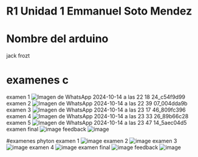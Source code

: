 # R1 Unidad 1 Emmanuel Soto Mendez
# Nombre del arduino
jack frozt




# examenes c
examen 1
![Imagen de WhatsApp 2024-10-14 a las 22 18 24_c54f9d99](https://github.com/user-attachments/assets/75d6b87d-3a2c-4754-96ab-a82f262dc9b5)
examen 2
![Imagen de WhatsApp 2024-10-14 a las 22 39 07_004dda9b](https://github.com/user-attachments/assets/5cef0e76-ad82-4967-8a90-54492e5be91d)
examen 3
![Imagen de WhatsApp 2024-10-14 a las 23 17 46_809fc396](https://github.com/user-attachments/assets/befc88d9-d561-464e-adcd-953af70ea4f5)
examen 4
![Imagen de WhatsApp 2024-10-14 a las 23 33 26_89b66c28](https://github.com/user-attachments/assets/86d85eb9-936a-47e2-8451-42bd452a5111)
examen 5
![Imagen de WhatsApp 2024-10-14 a las 23 47 14_5aec04d5](https://github.com/user-attachments/assets/802a6be9-0110-4168-8770-5e541eebf91f)
examen final
![image](https://github.com/user-attachments/assets/17dd56d5-490e-4b9e-875b-570d29f57088)
feedback
![image](https://github.com/user-attachments/assets/db9fa9dd-741a-4226-bdf3-7fee869d392b)

#examenes phyton
examen 1
![image](https://github.com/user-attachments/assets/97778063-75f5-4d9e-9a57-523bb2acd7eb)
examen 2
![image](https://github.com/user-attachments/assets/fdb24c6d-23dc-4912-852c-99bc78cf1642)
examen 3
![image](https://github.com/user-attachments/assets/18837c6d-83c8-43d4-943f-c727d6c1b6c5)
examen 4
![image](https://github.com/user-attachments/assets/ca1f09d4-3b67-4582-a74d-12f6415a09e0)
examen final
![image](https://github.com/user-attachments/assets/a16a6a31-3b9b-4283-8c91-e0955b4ce4ec)
feedback
![image](https://github.com/user-attachments/assets/72acc3e0-ee6b-496f-b00b-f6f96f75fec8)






